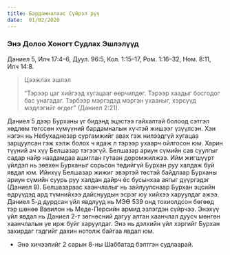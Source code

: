 ```yaml
---
title: Бардамналаас Сүйрэл рүү
date:  01/02/2020
---
```


### Энэ Долоо Хоногт Судлах Эшлэлүүд
Даниел 5, Илч 17:4–6, Дуул. 96:5, Кол. 1:15–17, Ром. 1:16–32, Ном. 8:11, Илч 14:8.

> <p>Цээжлэх эшлэл</p>
> “Тэрээр цаг хийгээд хугацааг өөрчилдөг. Тэрээр хаадыг босгодог бас унагадаг. Тэрбээр мэргэдэд мэргэн ухааныг, хэрсүүд мэдлэгийг өгдөг” (Даниел 2:21).

Даниел 5 дээр Бурханы үг бидэнд эцэстээ гайхалтай болоод сэтгэл хөдлөм төгссөн хүмүүний бардамналын хүчтэй жишээг үзүүлсэн. Хэн нэгэн нь Небухаднезар сургамжийг авах гэж нилээдгүй хугацаа зарцуулсан гэж хэлж болох ч ядаж л тэрээр ухаарч ойлгосон юм. Харин түүний ач хүү Белшазар тэгээгүй. Белшазар ариун сүмийн сав суулгыг садар найр наадамдаа ашиглан гутаан доромжилжээ. Ийм жигшүүрт үйлдэл нь зөвхөн Бурханыг сорьсон төдийгүй Бурхан руу халдаж буй явдал юм. Ийнхүү Белшазар жижиг эвэртэй төстэй байдлаар Бурханы ариун сүмийн суурь руу халдан дайрч ёс бусынхаа аягыг дүүргэдэг (Даниел 8). Белшазараас хаанчлалыг нь зайлуулснаар Бурхан эцсийн өдрүүдэд ард түмнийхээ дайснуудын эсрэг юу хийхээ харуулдаг ажээ. Даниел 5-д дурдсан үйл явдлууд нь МЭӨ 539 онд тохиолдсон бөгөөд тэр шөнөө Вавилон нь Меде-Персийн армид эзлэгдэн сүйрчээ. Энэхүү үйл явдал нь Даниел 2-т зөгнөсний дагуу алтан хаанчлал дуусч мөнгөн хаанчлалын үе ирж буйг харуулдаг. Энэ нь дэлхийн үйл хэргийг Бурхан захирдаг гэдгийг дахин нотолж байгаа явдал юм.

* Энэ хичээлийг 2 сарын 8-ны Шаббатад бэлтгэн судлаарай.